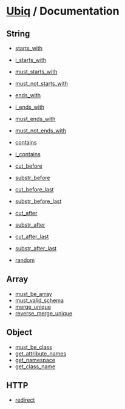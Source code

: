 [Ubiq](https://github.com/Pixel418/Ubiq#ubiq) / Documentation
======


String
-------- 

* [starts_with](./string/starts_with.md)
* [i_starts_with](./string/i_starts_with.md)
* [must_starts_with](./string/must_starts_with.md)
* [must_not_starts_with](./string/must_not_starts_with.md)


* [ends_with](./string/ends_with.md)
* [i_ends_with](./string/i_ends_with.md)
* [must_ends_with](./string/must_ends_with.md)
* [must_not_ends_with](./string/must_not_ends_with.md)


* [contains](./string/contains.md)
* [i_contains](./string/i_contains.md)


* [cut_before](./string/cut_before.md)
* [substr_before](./string/substr_before.md)
* [cut_before_last](./string/cut_before_last.md)
* [substr_before_last](./string/substr_before_last.md)
* [cut_after](./string/cut_after.md)
* [substr_after](./string/substr_after.md)
* [cut_after_last](./string/cut_after_last.md)
* [substr_after_last](./string/substr_after_last.md)


* [random](./string/random.md)



Array
-------- 

* [must_be_array](./array/must_be_array.md)
* [must_valid_schema](./array/must_valid_schema.md)
* [merge_unique](./array/merge_unique.md)
* [reverse_merge_unique](./array/merge_unique.md)



Object
-------- 

* [must_be_class](./object/must_be_class.md)
* [get_attribute_names](./object/get_attribute_names.md)
* [get_namespace](./object/get_namespace.md)
* [get_class_name](./object/get_class_name.md)



HTTP
-------- 

* [redirect](./object/redirect.md)